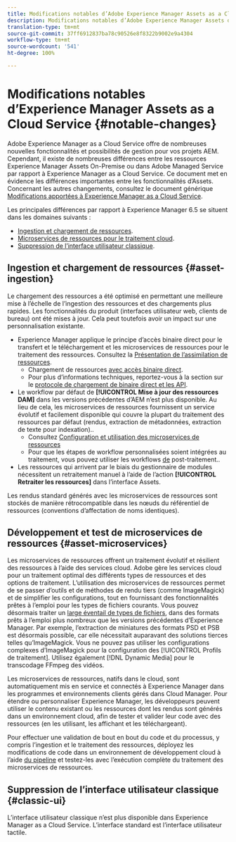 ```yaml
---
title: Modifications notables d’Adobe Experience Manager Assets as a Cloud Service
description: Modifications notables d’Adobe Experience Manager Assets dans AEM Cloud Service par rapport à Adobe Experience Manager 6.5.
translation-type: tm+mt
source-git-commit: 37ff6912837ba78c90526e8f8322b9002e9a4304
workflow-type: tm+mt
source-wordcount: '541'
ht-degree: 100%

---
```



# Modifications notables d’Experience Manager Assets as a Cloud Service {#notable-changes}

Adobe Experience Manager as a Cloud Service offre de nombreuses nouvelles fonctionnalités et possibilités de gestion pour vos projets AEM. Cependant, il existe de nombreuses différences entre les ressources Experience Manager Assets On-Premise ou dans Adobe Managed Service par rapport à Experience Manager as a Cloud Service. Ce document met en évidence les différences importantes entre les fonctionnalités d’Assets. Concernant les autres changements, consultez le document générique [Modifications apportées à Experience Manager as a Cloud Service](/help/release-notes/aem-cloud-changes.md).

Les principales différences par rapport à Experience Manager 6.5 se situent dans les domaines suivants :

* [Ingestion et chargement de ressources](#asset-ingestion).
* [Microservices de ressources pour le traitement cloud](#asset-microservices).
* [Suppression de l’interface utilisateur classique](#classic-ui).

## Ingestion et chargement de ressources {#asset-ingestion}

Le chargement des ressources a été optimisé en permettant une meilleure mise à l’échelle de l’ingestion des ressources et des chargements plus rapides. Les fonctionnalités du produit (interfaces utilisateur web, clients de bureau) ont été mises à jour. Cela peut toutefois avoir un impact sur une personnalisation existante.

* Experience Manager applique le principe d’accès binaire direct pour le transfert et le téléchargement et les microservices de ressources pour le traitement des ressources. Consultez la [Présentation de l’assimilation de ressources](/help/assets/asset-microservices-overview.md).
   * Chargement de ressources [avec accès binaire direct](/help/assets/asset-microservices-overview.md#asset-upload-with-direct-binary-access).
   * Pour plus d’informations techniques, reportez-vous à la section sur le [protocole de chargement de binaire direct et les API](/help/assets/developer-reference-material-apis.md#overview-binary-upload).
* Le workflow par défaut de **[!UICONTROL Mise à jour des ressources DAM]** dans les versions précédentes d’AEM n’est plus disponible. Au lieu de cela, les microservices de ressources fournissent un service évolutif et facilement disponible qui couvre la plupart du traitement des ressources par défaut (rendus, extraction de métadonnées, extraction de texte pour indexation)..
   * Consultez [Configuration et utilisation des microservices de ressources](/help/assets/asset-microservices-configure-and-use.md)
   * Pour que les étapes de workflow personnalisées soient intégrées au traitement, vous pouvez utiliser les workflows [de](/help/assets/asset-microservices-configure-and-use.md#post-processing-workflows) post-traitement..
* Les ressources qui arrivent par le biais du gestionnaire de modules nécessitent un retraitement manuel à l’aide de l’action **[!UICONTROL Retraiter les ressources]** dans l’interface Assets.

Les rendus standard générés avec les microservices de ressources sont stockés de manière rétrocompatible dans les nœuds du référentiel de ressources (conventions d’affectation de noms identiques).

## Développement et test de microservices de ressources {#asset-microservices}

Les microservices de ressources offrent un traitement évolutif et résilient des ressources à l’aide des services cloud. Adobe gère les services cloud pour un traitement optimal des différents types de ressources et des options de traitement. L’utilisation des microservices de ressources permet de se passer d’outils et de méthodes de rendu tiers (comme ImageMagick) et de simplifier les configurations, tout en fournissant des fonctionnalités prêtes à l’emploi pour les types de fichiers courants. Vous pouvez désormais traiter un [large éventail de types de fichiers](/help/assets/file-format-support.md), dans des formats prêts à l’emploi plus nombreux que les versions précédentes d’Experience Manager. Par exemple, l’extraction de miniatures des formats PSD et PSB est désormais possible, car elle nécessitait auparavant des solutions tierces telles qu’ImageMagick. Vous ne pouvez pas utiliser les configurations complexes d’ImageMagick pour la configuration des [!UICONTROL Profils de traitement]. Utilisez également [!DNL Dynamic Media] pour le transcodage FFmpeg des vidéos.

Les microservices de ressources, natifs dans le cloud, sont automatiquement mis en service et connectés à Experience Manager dans les programmes et environnements clients gérés dans Cloud Manager. Pour étendre ou personnaliser Experience Manager, les développeurs peuvent utiliser le contenu existant ou les ressources dont les rendus sont générés dans un environnement cloud, afin de tester et valider leur code avec des ressources (en les utilisant, les affichant et les téléchargeant).

Pour effectuer une validation de bout en bout du code et du processus, y compris l’ingestion et le traitement des ressources, déployez les modifications de code dans un environnement de développement cloud à l’aide [du pipeline](/help/implementing/cloud-manager/configure-pipeline.md) et testez-les avec l’exécution complète du traitement des microservices de ressources.

## Suppression de l’interface utilisateur classique {#classic-ui}

L’interface utilisateur classique n’est plus disponible dans Experience Manager as a Cloud Service. L’interface standard est l’interface utilisateur tactile.
